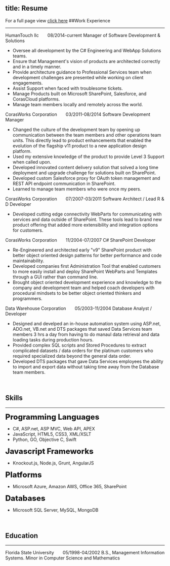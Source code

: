 title: Resume
---
For a full page view <a href="/resume-fullpage/index.html">click here</a>
##Work Experience
***
<resumeblock>
<span class="resumePage companyName">HumanTouch llc</span>&nbsp;&nbsp;&nbsp;&nbsp;&nbsp;&nbsp;&nbsp;<span class="resumePage employmentSpan">08/2014-current</span>
<span class="resumePage employmentPosition">Manager of Software Development & Solutions</span>
</resumeblock>

- Oversee all development by the C# Engineering and WebApp Solutions teams.
- Ensure that Management's vision of products are architected correctly and in a timely manner.
- Provide architecture guidance to Professional Services team when development challenges are presented while working on client engagements.
- Assist Support when faced with troublesome tickets.
- Manage Products built on Microsoft SharePoint, Salesforce, and CorasCloud platforms.
- Manage team members locally and remotely across the world.

<resumeblock>
<span class="resumePage companyName">CorasWorks Corporation</span>&nbsp;&nbsp;&nbsp;&nbsp;&nbsp;&nbsp;&nbsp;<span class="resumePage employmentSpan">03/2011-08/2014</span>
<span class="resumePage employmentPosition">Software Development Manager</span>
</resumeblock>

- Changed the culture of the development team by opening up communication between the team members and other operations team units. This directly lead to product enhancements that enabled the evolution of the flagship v11 product to a new application design platform.
- Used my extensive knowledge of the product to provide Level 3 Support when called upon.
- Developed innovated content delivery solution that solved a long time deployment and upgrade challenge for solutions built on SharePoint.
- Developed custom Salesforce proxy for OAuth token management and REST API endpoint communication in SharePoint.
- Learned to manage team members who were once my peers.

<resumeblock>
<span class="resumePage companyName">CorasWorks Corporation</span>&nbsp;&nbsp;&nbsp;&nbsp;&nbsp;&nbsp;&nbsp;<span class="resumePage employmentSpan">07/2007-03/2011</span>
<span class="resumePage employmentPosition">Software Architect / Lead R & D Developer</span>
</resumeblock>

- Developed cutting edge connectivity WebParts for communicating with services and data outside of SharePoint. These tools lead to brand new product offering that added more extensibility and integration options for customers.

<resumeblock>
<span class="resumePage companyName">CorasWorks Corporation</span>&nbsp;&nbsp;&nbsp;&nbsp;&nbsp;&nbsp;&nbsp;<span class="resumePage employmentSpan">11/2004-07/2007</span>
<span class="resumePage employmentPosition">C# SharePoint Developer</span>
</resumeblock>

- Re-Engineered and architected early "v9" SharePoint product with better object oriented design patterns for better performance and code maintainability.
- Developed companies first Administration Tool that enabled customers to more easily install and deploy SharePoint WebParts and Templates through a GUI rather than command line.
- Brought object oriented development experience and knowledge to the company and development team and helped coach developers with procedural mindsets to be better object oriented thinkers and programmers.

<resumeblock>
<span class="resumePage companyName">Data Warehouse Corporation</span>&nbsp;&nbsp;&nbsp;&nbsp;&nbsp;&nbsp;&nbsp;<span class="resumePage employmentSpan">05/2003-11/2004</span>
<span class="resumePage employmentPosition">Database Analyst / Developer</span>
</resumeblock>

- Designed and develped an in-house automation system using ASP.net, ADO.net, VB.net and DTS packages that saved Data Services team members 3 hrs a day from having to do manaul data retrieval and data loading tasks during production hours.
- Provided complex SQL scripts and Stored Procedures to extract complicated datasets / data orders for the platinum customers who required specialized data beyond the general data order.
- Developed DTS packages that gave Data Services employees the ability to import and export data without taking time away from the Database team members.

<br />
<h2>Skills</h2><hr />

<span style="font-size: 24px; font-weight: 800">Programming Languages</span>

- C#, ASP.net, ASP MVC, Web API, APEX
- JavaScript, HTML5, CSS3, XML/XSLT
- Python, GO, Objective C, Swift

<span style="font-size: 24px; font-weight: 800">Javascript Frameworks</span>

- Knockout.js, Node.js, Grunt, AngularJS

<span style="font-size: 24px; font-weight: 800">Platforms</span>

- Microsoft Azure, Amazon AWS, Office 365, SharePoint

<span style="font-size: 24px; font-weight: 800">Databases</span>

- Microsoft SQL Server, MySQL, MongoDB
<br />

<h2>Education</h2><hr />
<resumeblock>
<span class="resumePage companyName">Florida State University</span>&nbsp;&nbsp;&nbsp;&nbsp;&nbsp;&nbsp;&nbsp;<span class="resumePage employmentSpan">05/1998-04/2002</span>
B.S., Management Information Systems.
Minor in Computer Science and Mathematics
</resumeblock>





